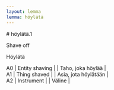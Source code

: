 ```yaml
---
layout: lemma
lemma: höylätä
---
```


<div class="sense">
# <span class="sensename">höylätä.1</span>

<span class="description">Shave off</span>

<span class="description">Höylätä</span>

A0 | Entity shaving |   | Taho, joka höylää |  
A1 | Thing shaved |   | Asia, jota höylätään |  
A2 | Instrument |   | Väline |  

</div>

